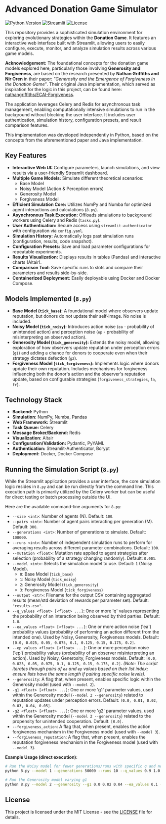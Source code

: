 # Advanced Donation Game Simulator

[![Python Version](https://img.shields.io/badge/python-3.9+-blue.svg)](https://www.python.org/downloads/)
[![Streamlit](https://img.shields.io/badge/Streamlit-Deployed-brightgreen)](https://streamlit.io)
[![License](https://img.shields.io/badge/License-MIT-yellow.svg)](LICENSE) 

This repository provides a sophisticated simulation environment for exploring evolutionary strategies within the **Donation Game**. It features an interactive web interface built with Streamlit, allowing users to easily configure, execute, monitor, and analyze simulation results across various game models.

**Acknowledgement:** The foundational concepts for the donation game models explored here, particularly those involving **Generosity and Forgiveness**, are based on the research presented by **Nathan Griffiths and Nir Oren** in their paper: *"Generosity and the Emergence of Forgiveness in the Donation Game"*. Their original Java implementation, which served as inspiration for the logic in this project, can be found here: [nathangriffiths/ECAI-Forgiveness](https://github.com/nathangriffiths/ECAI-Forgiveness).

The application leverages Celery and Redis for asynchronous task management, enabling computationally intensive simulations to run in the background without blocking the user interface. It includes user authentication, simulation history, configuration presets, and result comparison features.

This implementation was developed independently in Python, based on the concepts from the aforementioned paper and Java implementation.

## Key Features

* **Interactive Web UI:** Configure parameters, launch simulations, and view results via a user-friendly Streamlit dashboard.
* **Multiple Game Models:** Simulate different theoretical scenarios:
    * Base Model
    * Noisy Model (Action & Perception errors)
    * Generosity Model
    * Forgiveness Model
* **Efficient Simulation Core:** Utilizes NumPy and Numba for optimized agent interactions and calculations (`8.py`).
* **Asynchronous Task Execution:** Offloads simulations to background workers using Celery and Redis (`tasks.py`).
* **User Authentication:** Secure access using `streamlit-authenticator` with configuration via `config.yaml`.
* **Simulation History:** Automatically logs past simulation runs (configuration, results, code snapshot).
* **Configuration Presets:** Save and load parameter configurations for repeatable experiments.
* **Results Visualization:** Displays results in tables (Pandas) and interactive charts (Altair).
* **Comparison Tool:** Save specific runs to slots and compare their parameters and results side-by-side.
* **Containerized Deployment:** Easily deployable using Docker and Docker Compose.

## Models Implemented (`8.py`)

* **Base Model (`tick_base`):** A foundational model where observers update reputation, but donors do not update their self-image. No noise is included.
* **Noisy Model (`tick_noisy`):** Introduces action noise (`ea` - probability of unintended action) and perception noise (`ep` - probability of misinterpreting an observed action).
* **Generosity Model (`tick_generosity`):** Extends the noisy model, allowing exploration of how observers update reputation under perception errors (`g1`) and adding a chance for donors to cooperate even when their strategy dictates defection (`g2`).
* **Forgiveness Model (`tick_forgiveness`):** Implements logic where donors update their own reputation. Includes mechanisms for forgiveness influencing both the donor's action and the observer's reputation update, based on configurable strategies (`forgiveness_strategies`, `fa`, `fr`).

## Technology Stack

* **Backend:** Python
* **Simulation:** NumPy, Numba, Pandas
* **Web Framework:** Streamlit
* **Task Queue:** Celery
* **Message Broker/Backend:** Redis
* **Visualization:** Altair
* **Configuration/Validation:** Pydantic, PyYAML
* **Authentication:** Streamlit-Authenticator, Bcrypt
* **Deployment:** Docker, Docker Compose

## Running the Simulation Script (`8.py`)

While the Streamlit application provides a user interface, the core simulation logic resides in `8.py` and can be run directly from the command line. This execution path is primarily utilized by the Celery worker but can be useful for direct testing or batch processing outside the UI.

Here are the available command-line arguments for `8.py`:

* `--size <int>`: Number of agents (N). Default: `100`.
* `--pairs <int>`: Number of agent pairs interacting per generation (M). Default: `300`.
* `--generations <int>`: Number of generations to simulate. Default: `100000`.
* `--runs <int>`: Number of independent simulation runs to perform for averaging results across different parameter combinations. Default: `100`.
* `--mutation <float>`: Mutation rate applied to agent strategies after selection (probability of a strategy changing randomly). Default: `0.001`.
* `--model <int>`: Selects the simulation model to use. Default: `1` (Noisy Model).
    * `0`: Base Model (`tick_base`)
    * `1`: Noisy Model (`tick_noisy`)
    * `2`: Generosity Model (`tick_generosity`)
    * `3`: Forgiveness Model (`tick_forgiveness`)
* `--output <str>`: Filename for the output CSV containing aggregated results (mean/std deviation of rewards per parameter set). Default: `"results.csv"`.
* `--q_values <float> [<float> ...]`: One or more 'q' values representing the probability of an interaction being observed by third parties. Default: `1.0`.
* `--ea_values <float> [<float> ...]`: One or more action noise ('ea') probability values (probability of performing an action different from the intended one). Used by Noisy, Generosity, Forgiveness models. Default: `[0.0, 0.025, 0.05, 0.075, 0.1, 0.125, 0.15, 0.175, 0.2]`.
* `--ep_values <float> [<float> ...]`: One or more perception noise ('ep') probability values (probability of an observer misinterpreting an action). Used by Noisy, Generosity, Forgiveness models. Default: `[0.0, 0.025, 0.05, 0.075, 0.1, 0.125, 0.15, 0.175, 0.2]`. *(Note: The script iterates through pairs of `ea` and `ep` values based on their list index; ensure lists have the same length if pairing specific noise levels).*
* `--generosity`: A flag that, when present, enables specific logic within the Generosity model (used with `--model 2`).
* `-g1 <float> [<float> ...]`: One or more 'g1' parameter values, used within the Generosity model (`--model 2 --generosity`) related to reputation updates under perception errors. Default: `[0.0, 0.01, 0.02, 0.03, 0.04, 0.05]`.
* `-g2 <float> [<float> ...]`: One or more 'g2' parameter values, used within the Generosity model (`--model 2 --generosity`) related to the propensity for unintended cooperation. Default: `[0.0]`.
* `--forgiveness_action`: A flag that, when present, enables the action forgiveness mechanism in the Forgiveness model (used with `--model 3`).
* `--forgiveness_reputation`: A flag that, when present, enables the reputation forgiveness mechanism in the Forgiveness model (used with `--model 3`).

**Example Usage (direct execution):**

```bash
# Run the Noisy model for fewer generations/runs with specific q and noise values
python 8.py --model 1 --generations 50000 --runs 10 --q_values 0.9 1.0 --ea_values 0.05 0.1 --ep_values 0.05 0.1 --output noisy_results_subset.csv

# Run the Generosity model varying g1
python 8.py --model 2 --generosity --g1 0.0 0.02 0.04 --ea_values 0.1 --ep_values 0.1 --output generosity_g1_results.csv
```
## License

This project is licensed under the MIT License - see the [LICENSE](LICENSE) file for details.
